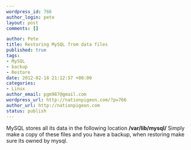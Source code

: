```yaml
--- 
wordpress_id: 766
author_login: pete
layout: post
comments: []

author: Pete
title: Restoring MySQL from data files
published: true
tags: 
- MySQL
- backup
- Restore
date: 2012-02-18 21:12:57 +00:00
categories: 
- Linux
author_email: pgm987@gmail.com
wordpress_url: http://nationpigeon.com/?p=766
author_url: http://nationpigeon.com
status: publish
---
```

MySQL stores all its data in the following location
<strong>/var/lib/mysql/<database></strong>
Simply make a copy of these files and you have a backup, when restoring make sure its owned by mysql.
